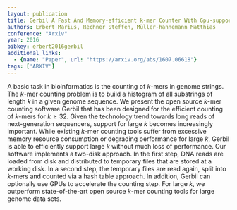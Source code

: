 ```yaml
---
layout: publication
title: Gerbil A Fast And Memory-efficient k-mer Counter With Gpu-support
authors: Erbert Marius, Rechner Steffen, Müller-hannemann Matthias
conference: "Arxiv"
year: 2016
bibkey: erbert2016gerbil
additional_links:
  - {name: "Paper", url: "https://arxiv.org/abs/1607.06618"}
tags: ['ARXIV']
---
```

A basic task in bioinformatics is the counting of $k$-mers in genome strings. The $k$-mer counting problem is to build a histogram of all substrings of length $k$ in a given genome sequence. We present the open source $k$-mer counting software Gerbil that has been designed for the efficient counting of $k$-mers for $k\geq32$. Given the technology trend towards long reads of next-generation sequencers, support for large $k$ becomes increasingly important. While existing $k$-mer counting tools suffer from excessive memory resource consumption or degrading performance for large $k$, Gerbil is able to efficiently support large $k$ without much loss of performance. Our software implements a two-disk approach. In the first step, DNA reads are loaded from disk and distributed to temporary files that are stored at a working disk. In a second step, the temporary files are read again, split into $k$-mers and counted via a hash table approach. In addition, Gerbil can optionally use GPUs to accelerate the counting step. For large $k$, we outperform state-of-the-art open source $k$-mer counting tools for large genome data sets.
